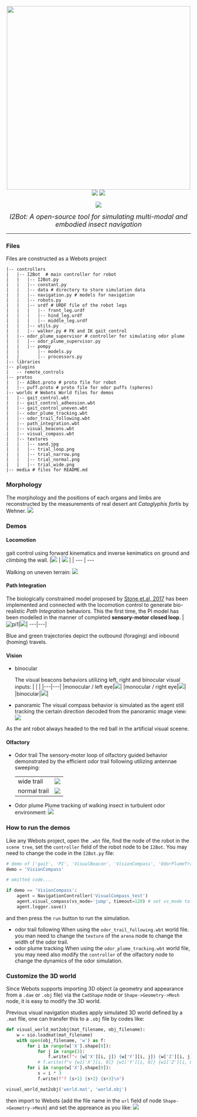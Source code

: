 <!-- ![](I2BotLogo.png) -->

<div align='center'>
  <img src="media/I2BotLogo.png" width=500>
  <div></div>
  <img src="https://img.shields.io/badge/Python-3.9.10-%233776AB?logo=Python">

  <img src="https://img.shields.io/badge/Webots-Build-red">

  <a><img src="https://img.shields.io/badge/License-MIT-yellow.svg"></a>

  <i> <font size="4"> I2Bot: A open-source tool for simulating multi-modal and embodied insect navigation</font> </i>
</div>

---

### Files
Files are constructed as a Webots project
```shell
|-- controllers
|   |-- I2Bot  # main controller for robot
|   |   |-- I2Bot.py
|   |   |-- constant.py
|   |   |-- data # directory to store simulation data
|   |   |-- navigation.py # models for navigation
|   |   |-- robots.py
|   |   |-- urdf # URDF file of the robot legs
|   |   |   |-- front_leg.urdf
|   |   |   |-- hind_leg.urdf
|   |   |   |-- middle_leg.urdf
|   |   |-- utils.py
|   |   |-- walker.py # FK and IK gait control
|   |-- odor_plume_supervisor # controller for simulating odor plume
|   |   |-- odor_plume_supervisor.py
|   |   |-- pompy
|   |       |-- models.py
|   |       |-- processors.py
|-- libraries
|-- plugins
|   -- remote_controls
|-- protos
|   |-- AIBot.proto # proto file for robot
|   |-- puff.proto # proto file for odor puffs (spheres)
|-- worlds # Webots World files for demos 
|   |-- gait_control.wbt
|   |-- gait_control_adhension.wbt
|   |-- gait_control_uneven.wbt
|   |-- odor_plume_tracking.wbt
|   |-- odor_trail_following.wbt
|   |-- path_integration.wbt
|   |-- visual_beacons.wbt
|   |-- visual_compass.wbt
|   |-- textures
|   |   |-- sand.jpg
|   |   |-- trial_loop.png
|   |   |-- trial_narrow.png
|   |   |-- trial_normal.png
|   |   |-- trial_wide.png
|-- media # files for README.md
```
### Morphology
The morphology and the positions of each organs and limbs are reconstructed by the measurements of real desert ant *Cataglyphis fortis* by Wehner.
![](media/desert_ant_morph.png)

### Demos
#### Locomotion
gait control using forward kinematics and inverse kenimatics on ground and climbing the wall.
  |![](media/loco_gait.gif) | ![](media/loco_wall_climb.gif) | 
  | --- | --- 

Walking on uneven terrain:
![](media/loco_uneven_ik.gif)
#### Path Integration
The biologically constrained model proposed by [Stone et.al, 2017](https://www.sciencedirect.com/science/article/pii/S0960982217310904) has been implemented and connected with the locomotion control to generate bio-realistic *Path Integration* behaviors. This the first time, the PI model has been modelled in the manner of completed **sensory-motor closed loop**.
|![pi1](media/PI1.png)|![](media/PI2.png)|
---|---|

Blue and green trajectories depict the outbound (foraging) and inbound (homing) travels.

#### Vision
+ binocular

  The visual beacons behaviors utilizing left, right and binocular visual inputs:
  | | |
  |---|---|
  |monocular / left eye|![](media/visual_beacons_left.gif)|
  |monocular / right eye|![](media/visual_beacons_right.gif)|
  |binocular|![](media/visual_beacons_both.gif)|

+ panoramic
The visual compass behavior is simulated as the agent still tracking the certain direction decoded from the panoramic image view:
![](media/visual_compass.gif)

As the ant robot always headed to the red ball in the artificial visual sceene.

#### Olfactory
+ Odor trail
  The sensory-motor loop of olfactory guided behavior demonstrated by the efficient odor trail following utilizing antennae sweeping:

  | | |
  |---|---|
  |wide trail|![](media/odor_trail_wide.gif)|
  |normal trail|![](media/odor_trail_normal.gif)|

+ Odor plume
  Plume tracking of walking insect in turbulent odor environment:
  ![](media/odor_plume_tracking_new.gif)


### How to run the demos
Like any Webots project, open the `.wbt` file, find the node of the robot in the `scene tree`, set the `controller` field of the robot node to be `I2Bot`. You may need to change the code in the `I2Bot.py` file:

```python
# demo of ['gait', 'PI', 'VisualBeacon', 'VisionCompass', 'OdorPlumeTracking', 'OdorTrialFollowing']
demo = 'VisionCompass'

# omitted code....

if demo == 'VisionCompass':
    agent = NavigationController('VisualCompass_test')
    agent.visual_compass(vs_mode='jump', timeout=120) # set vs_mode to alter the mode of visual scene changing
    agent.logger.save()
```

and then press the `run` button to run the simulation.

+ odor trail following
  When using the `odor_trail_following.wbt` world file. you man need to change the `texture` of the `arena` node to change the width of the odor trail.
+ odor plume tracking
  When using the `odor_plume_tracking.wbt` world file, you may need also modify the `controller` of the olfactory node to change the dynamics of the odor simulation. 

### Customize the 3D world
Since Webots supports importing 3D object (a geometry and appearance from a `.dae` or `.obj` file) via the `CadShape` node or `Shape->Geometry->Mesh` node, it is easy to modify the 3D world. 

Previous visual navigation studies apply simulated 3D world defined by a `.mat` file, one can transfer this to a `.obj` file by codes like:
```python
def visual_world_mat2obj(mat_filename, obj_filename):
    w = sio.loadmat(mat_filename)
    with open(obj_filename, 'w') as f:
        for i in range(w['X'].shape[0]):
            for j in range(3):
                f.write(f"v {w['X'][i, j]} {w['Y'][i, j]} {w['Z'][i, j]}\n")
            # f.write(f"v {w1['X'][i, 0]} {w1['Y'][i, 0]} {w1['Z'][i, 0]}\n")
        for i in range(w['X'].shape[0]):
            s = i * 3
            f.write(f"f {s+1} {s+2} {s+3}\n")

visual_world_mat2obj('world.mat', 'world.obj')
```
then import to Webots (add the file name in the `url` field of node `Shape->Geometry->Mesh`) and set the appreance as you like:
![](media/WorldCustomize.png)



